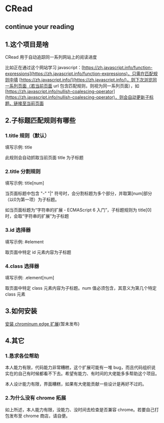 # CRead

## continue your reading

## 1.这个项目是啥

CRead 用于自动追踪同一系列网站上的阅读进度

比如正在通过这个网站学习 javascript：[https://zh.javascript.info/function-expressions](https://zh.javascript.info/function-expressions)，只需在匹配规则中填 [https://zh.javascript.info/](https://zh.javascript.info/)，则下次浏览同一系列页面（若当前页面 url 包含匹配规则，则视为同一系列页面），如[https://zh.javascript.info/nullish-coalescing-operator](https://zh.javascript.info/nullish-coalescing-operator)，则会自动更新子标题、链接至当前页面

## 2.子标题匹配规则有哪些

### 1.title 规则（默认）

填写示例: title

此规则会自动抓取当前页面 title 为子标题

### 2.title 分割规则

填写示例: title[num]

当页面标题中包含 "-" "|" 符号时，会分割标题为多个部分，并取第[num]部分（以0为第一项）为子标题。

如当页面标题为“字符串的扩展 - ECMAScript 6 入门”，子标题规则为 title[0] 时，会取“字符串的扩展”为子标题

### 3.id 选择器

填写示例: #element

取页面中特定 id 元素内容为子标题

### 4.class 选择器

填写示例: .element[num]

取页面中特定 class 元素内容为子标题。num 值必须包含，其意义为第几个特定 class 元素

## 3.如何安装

[安装 chrominum edge 扩展](place){暂未发布}

## 4.其它

### 1.恳求各位帮助

本人能力有限，代码能力非常糟糕，这个扩展可能有一堆 bug，而且代码组织说实在的自己有时候都看不下去。希望有能力、有时间的大佬能多多帮助这个项目。

本人设计能力有限，界面糟糕，如果有大佬能贡献一些设计是再好不过的。

### 2.为什么没有 chrome 拓展

如上所述，本人能力有限，没能力、没时间去检查是否兼容 chrome。若要自己打包发布至 chrome 商店，请自便。
